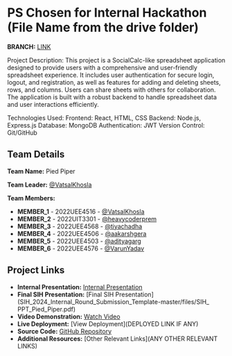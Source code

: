 # PS Chosen for Internal Hackathon (File Name from the drive folder)
**BRANCH:** [LINK](https://github.com/VatsalKhosla/SIH_INTERNAL_ROUND_1_Pied_Piper/tree/master)

Project Description: This project is a SocialCalc-like spreadsheet application designed to provide users with a comprehensive and user-friendly spreadsheet experience. It includes user authentication for secure login, logout, and registration, as well as features for adding and deleting sheets, rows, and columns. Users can share sheets with others for collaboration. The application is built with a robust backend to handle spreadsheet data and user interactions efficiently.

Technologies Used: Frontend: React, HTML, CSS
Backend: Node.js, Express.js
Database: MongoDB 
Authentication: JWT 
Version Control: Git/GitHub

## Team Details

**Team Name:** Pied Piper

**Team Leader:** [@VatsalKhosla](https://github.com/VatsalKhosla)

**Team Members:**

- **MEMBER_1** - 2022UEE4516 - [@VatsalKhosla](https://github.com/VatsalKhosla)
- **MEMBER_2** - 2022UIT3301 - [@heavycoderprem](https://github.com/heavycoderprem)
- **MEMBER_3** - 2022UEE4568 - [@tiyachadha](https://github.com/tiyachadha)
- **MEMBER_4** - 2022UEE4506 - [@aakarshgera](https://github.com/aakarshgera)
- **MEMBER_5** - 2022UEE4503 - [@adityagarg](https://github.com/adityagarg)
- **MEMBER_6** - 2022UEE4576 - [@VarunYadav](https://github.com/VarunYadav)

## Project Links

- **Internal Presentation:** [Internal Presentation](SIH_2024_Internal_Round_Submission_Template-master/files/Internal_PPT_Pied_Piper.pdf)
- **Final SIH Presentation:** [Final SIH Presentation](SIH_2024_Internal_Round_Submission_Template-master/files/SIH_ PPT_Pied_Piper.pdf)
- **Video Demonstration:** [Watch Video](https://youtu.be/hqq3wppD0dY?si=B1eeWepIYu8jHCpq)
- **Live Deployment:** [View Deployment](DEPLOYED LINK IF ANY)
- **Source Code:** [GitHub Repository](https://github.com/VatsalKhosla/SIH_INTERNAL_ROUND_1_Pied_Piper.git)
- **Additional Resources:** [Other Relevant Links](ANY OTHER RELEVANT LINKS)


